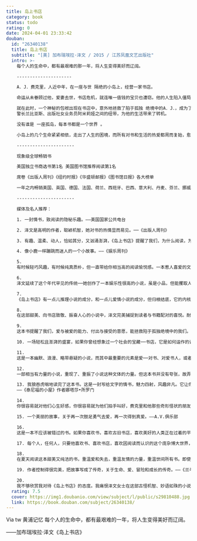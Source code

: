 ```yaml
---
title: 岛上书店
category: book
status: todo
rating: 0
date: 2024-04-01 23:33:42
douban:
  id: "26340138"
  title: 岛上书店
  subtitle: "[美] 加布瑞埃拉·泽文 / 2015 / 江苏凤凰文艺出版社"
  intro: >-
    每个人的生命中，都有最艰难的那一年，将人生变得美好而辽阔。

    ---------------------

    A．J．费克里，人近中年，在一座与世 隔绝的小岛上，经营一家书店。

    命运从未眷顾过他，爱妻去世，书店危机，就连唯一值钱的宝贝也遭窃。他的人生陷入僵局，他的内心沦为 荒 岛。

    就在此时，一个神秘的包袱出现在书店中，意外地拯救了陷于孤独 绝境中的A．J．，成为了连接他和妻姐伊斯梅、
    警长兰比亚斯、出版社女业务员阿米莉娅之间的纽带，为他的生活带来了转机。

    没有谁是 一座孤岛，每本书都是一个世界 。

    小岛上的几个生命紧紧相依，走出了人生的困境，而所有对书和生活的热爱都周而复始，愈加汹涌。

    ----------------------

    现象级全球畅销书

    美国独立书商选书第1名 美国图书馆推荐阅读第1名

    席卷《出版人周刊》《纽约时报》《华盛顿邮报》《图书馆日报》各大榜单

    一年之内畅销美国、英国、德国、法国、荷兰、西班牙、巴西、意大利、丹麦、芬兰、挪威、瑞典、冰岛、波兰、加拿大、土耳其、以色列、日本、韩国等25国！

    ----------------------

    媒体及名人推荐：

    1. 一封情书，致阅读的隐秘乐趣。——美国国家公共电台

    2. 泽文是高明的作者，聪颖机智，她对书的热情显而易见。──《出版人周刊》

    3. 有趣、温柔、动人，恰如其分，又汹涌澎湃，《岛上书店》提醒了我们，为什么阅读，为什么去爱。——《图书馆日报》

    4. 像小鹿一样蹦跳而迷人的一个小故事。——《娱乐周刊》

    5.
    有时候轻巧风趣，有时候纯真质朴，但一直带给你相当高的阅读愉悦感。一本惹人喜爱的文学小说，讲的是独立书店的孤傲老板，卖书和寻找真爱的故事。——《柯克斯书评》

    6.
    泽文延续了这个年代罕见的传统──她创作了一本娱乐性很高的小说，虽是小品，但能攫取人心；尽管有趣，却不甜腻滥情。更难得的是，她对书、书店以及爱书人的未来，充满见解。──《华盛顿邮报》

    7.
    《岛上书店》有一点儿推理小说的成分，和一点儿爱情小说的成分，但归根结底，它的内核是一个关于爱的故事：对书本的爱，对家人的爱，对周围每个人的善意与爱。它自身就携带了爱的魔咒，这是你今年的必读之书。——《书页》

    8.
    在这部甜美、向书店致敬、振奋人心的小说中，泽文完美捕捉到读者与书籍配对的喜悦。耐人寻味的角色、对于书籍销售的深入理解、关于经典作品的精辟评论，还有对读书会以及营销活动的幽默描述，爱书人将难以抗拒。──《书单》

    9.
    这本书提醒了我们，爱与被爱的能力、付出与接受的意愿，能拯救陷于孤独绝境中的我们。一则美妙、动人的故事，关于人生的救赎与转化，它会在你胸中回荡许久许久。──《我在雨中等你》作者加思•斯坦

    10. 一场轻松且澎湃的盛宴，如果你曾经想象过一个社会的宝藏──书店，它是如何运作的话，这本书非常合你胃口。──《食欲风暴》作者洁米•艾廷博格

    11.
    这是一本幽默、浪漫、略带悬疑的小说，而其中最重要的元素是爱──对书、对爱书人，或者应该说是对人性不完美荣光的爱。──《雪地里的女孩》作者艾欧文•艾维

    12.
    一部相当有力量的小说，重现了、重振了小说这种文体的力量。但这本书并没有夸张，故弄玄虚，迂腐地掉书袋，或者来点不着边际的哲学思考。《岛上书店》是写给真正热爱书本的那群人的，他们能准确地认出一个叙述得绝妙的故事，并准确感受到这个故事饱含的力量。——《多伦多国际邮报》

    13. 我狼吞虎咽地读完了这本书。这是一封写给文字的情书，魅力四射，风趣非凡。它让你一直开心一直微笑，但喉头又时常哽咽。
    ——《泰尼福的小屋》作者娜塔莎•所罗门

    14.
    你很容易就对他们心生好感，你很容易就为他们拍手叫好，费克里和他那些奇形怪状的朋友们家人们，他们温柔、温暖，脆弱，古怪，就像曾经也处于困境中的你和我。这本书能轻松成为畅销书黑马。毕竟，《岛上书店》实在魅力非凡，光芒四射。——《明尼阿波利斯市星星先驱报》

    15. 一个美丽的故事，关于再一次鼓足勇气去爱，再一次得到真爱。——A.V.俱乐部

    16.
    这是一本不应该被错过的书。如果你喜欢书，喜欢古旧书店，喜欢美好的人类正在过着的平凡而美好的生活，你一定爱上这本《岛上书店》！事实上，我想我应该去再读一遍这个故事了！——《罗诺克时报》

    17. 每个人，任何人，只要他喜欢书、喜欢书店，喜欢因阅读而认识的这个庞杂博大世界，那他就会不可自拔爱上这本书。——《维齐塔鹰报》

    18.
    在夏天阅读这本甜美又纯洁的书，重温爱和失去，重温友情的力量，重温世间所有书。即使身在盛夏，也仿佛是在微风徐徐的某个春日，那天阳光灿烂却温和，惠泽大地万物。你不想这天结束，你不想这场阅读结束。——《家庭圈》杂志

    19. 作者控制得很完美，把故事写成了传奇，关于生命、爱、冒险和成长的传奇。——《兰辛州日报》

    20.
    我不够欣赏我对待《岛上书店》的态度。我痛恨泽文女士在这部古怪机智、妙语如珠的小说中展示出来的技巧和大师风范。我讨厌这部小说，它竟然如此好读，如此引人入胜。我深深憎恶这部小说要命的见鬼的魅力，我还憎恶它的简洁精当，憎恶它的干脆利落，憎恶它的清新洗练！嗷嗷嗷！……最终评语：这次像闪电一般的快速阅读实在太太太令人享受了！我要把这本书藏在过期杂志后面不让人看到……——《图书馆日报》“给伙计们的书”博客
  rating: 7.5
  cover: https://img1.doubanio.com/view/subject/l/public/s29810488.jpg
  link: https://book.douban.com/subject/26340138/
---
```


Via tw 黄浦记忆 每个人的生命中，都有最艰难的一年，将人生变得美好而辽阔。

——加布瑞埃拉·泽文《岛上书店》